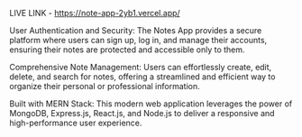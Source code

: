 
LIVE LINK - https://note-app-2yb1.vercel.app/

User Authentication and Security: The Notes App provides a secure platform where users can sign up, log in, and manage their accounts, ensuring their notes are protected and accessible only to them.

Comprehensive Note Management: Users can effortlessly create, edit, delete, and search for notes, offering a streamlined and efficient way to organize their personal or professional information.

Built with MERN Stack: This modern web application leverages the power of MongoDB, Express.js, React.js, and Node.js to deliver a responsive and high-performance user experience.
